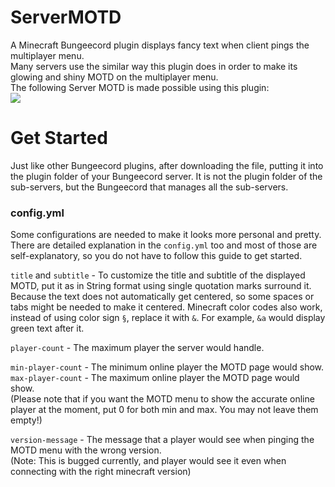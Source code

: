 # ServerMOTD
A Minecraft Bungeecord plugin displays fancy text when client pings the multiplayer menu. <br>
Many servers use the similar way this plugin does in order to make its glowing and shiny MOTD on the multiplayer menu. <br>
The following Server MOTD is made possible using this plugin: <br>
![](https://media.discordapp.net/attachments/880425820861132810/1010684857581572166/unknown.png?width=976&height=141)
# Get Started
Just like other Bungeecord plugins, after downloading the file, putting it into the plugin folder of your Bungeecord server.
It is not the plugin folder of the sub-servers, but the Bungeecord that manages all the sub-servers. <br>
### config.yml
Some configurations are needed to make it looks more personal and pretty. There are detailed explanation in the `config.yml` too and most of those are self-explanatory, so you do not have to follow this guide to get started.<br>

`title` and `subtitle` - To customize the title and subtitle of the displayed MOTD, put it as in String format using single quotation marks surround it. 
Because the text does not automatically get centered, so some spaces or tabs might be needed to make it centered.
Minecraft color codes also work, instead of using color sign `§`, replace it with `&`. For example, `&a` would display green text after it. <br>

`player-count` - The maximum player the server would handle. <br>

`min-player-count` - The minimum online player the MOTD page would show. <br>
`max-player-count` - The maximum online player the MOTD page would show. <br> 
(Please note that if you want the MOTD menu to show the accurate online player at the moment, put 0 for both min and max. You may not leave them empty!) <br>

`version-message` - The message that a player would see when pinging the MOTD menu with the wrong version. <br> 
(Note: This is bugged currently, and player would see it even when connecting with the right minecraft version)
#
